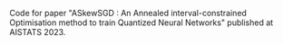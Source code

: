 Code for paper "ASkewSGD : An Annealed interval-constrained Optimisation method to train Quantized Neural Networks" published at AISTATS 2023.

